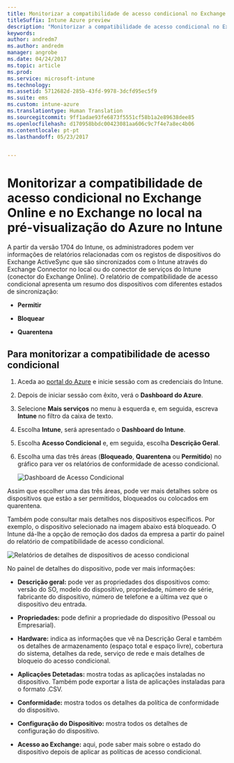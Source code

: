 ```yaml
---
title: Monitorizar a compatibilidade de acesso condicional no Exchange Online e no Exchange no local
titleSuffix: Intune Azure preview
description: "Monitorizar a compatibilidade de acesso condicional no Exchange Online e no Exchange no local através do portal do Azure no Intune"
keywords: 
author: andredm7
ms.author: andredm
manager: angrobe
ms.date: 04/24/2017
ms.topic: article
ms.prod: 
ms.service: microsoft-intune
ms.technology: 
ms.assetid: 5712682d-285b-43fd-9978-3dcfd95ec5f9
ms.suite: ems
ms.custom: intune-azure
ms.translationtype: Human Translation
ms.sourcegitcommit: 9ff1adae93fe6873f5551cf58b1a2e89638dee85
ms.openlocfilehash: d170958bbdc00423081aa606c9c7f4e7a8ec4b06
ms.contentlocale: pt-pt
ms.lasthandoff: 05/23/2017


---
```


# <a name="monitor-conditional-access-compliance-for-on-premises-exchange-and-exchange-online-in-intune-azure-preview"></a>Monitorizar a compatibilidade de acesso condicional no Exchange Online e no Exchange no local na pré-visualização do Azure no Intune

A partir da versão 1704 do Intune, os administradores podem ver informações de relatórios relacionadas com os registos de dispositivos do Exchange ActiveSync que são sincronizados com o Intune através do Exchange Connector no local ou do conector de serviços do Intune (conector do Exchange Online). O relatório de compatibilidade de acesso condicional apresenta um resumo dos dispositivos com diferentes estados de sincronização:

-   **Permitir**

-   **Bloquear**

-   **Quarentena**

## <a name="to-monitor-conditional-access-compliance"></a>Para monitorizar a compatibilidade de acesso condicional

1.  Aceda ao [portal do Azure](https://portal.azure.com/) e inicie sessão com as credenciais do Intune.

2.  Depois de iniciar sessão com êxito, verá o **Dashboard do Azure**.

3.  Selecione **Mais serviços** no menu à esquerda e, em seguida, escreva **Intune** no filtro da caixa de texto.

4.  Escolha **Intune**, será apresentado o **Dashboard do Intune**.

5.  Escolha **Acesso Condicional** e, em seguida, escolha **Descrição Geral**.

6.  Escolha uma das três áreas (**Bloqueado**, **Quarentena** ou **Permitido**) no gráfico para ver os relatórios de conformidade de acesso condicional.

    ![Dashboard de Acesso Condicional](./media/CA-reporting-intune-1.png)

Assim que escolher uma das três áreas, pode ver mais detalhes sobre os dispositivos que estão a ser permitidos, bloqueados ou colocados em quarentena.

Também pode consultar mais detalhes nos dispositivos específicos. Por exemplo, o dispositivo selecionado na imagem abaixo está bloqueado. O Intune dá-lhe a opção de remoção dos dados da empresa a partir do painel do relatório de compatibilidade de acesso condicional.

![Relatórios de detalhes de dispositivos de acesso condicional](./media/CA-reporting-intune-3.png)

No painel de detalhes do dispositivo, pode ver mais informações:

-   **Descrição geral:** pode ver as propriedades dos dispositivos como: versão do SO, modelo do dispositivo, propriedade, número de série, fabricante do dispositivo, número de telefone e a última vez que o dispositivo deu entrada.

-   **Propriedades:** pode definir a propriedade do dispositivo (Pessoal ou Empresarial).

-   **Hardware:** indica as informações que vê na Descrição Geral e também os detalhes de armazenamento (espaço total e espaço livre), cobertura do sistema, detalhes da rede, serviço de rede e mais detalhes de bloqueio do acesso condicional.

-   **Aplicações Detetadas:** mostra todas as aplicações instaladas no dispositivo. Também pode exportar a lista de aplicações instaladas para o formato .CSV.

-   **Conformidade:** mostra todos os detalhes da política de conformidade do dispositivo.

-   **Configuração do Dispositivo:** mostra todos os detalhes de configuração do dispositivo.

-   **Acesso ao Exchange:** aqui, pode saber mais sobre o estado do dispositivo depois de aplicar as políticas de acesso condicional.


